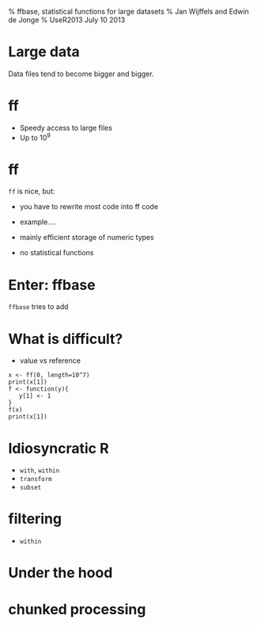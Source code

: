 % ffbase, statistical functions for large datasets
% Jan Wijffels and Edwin de Jonge
% UseR2013 July 10 2013

# Large data


Data files tend to become bigger and bigger.

# ff

- Speedy access to large files
- Up to $10^9$

# ff

`ff` is nice, but:

- you have to rewrite most code into ff code
- example....

- mainly efficient storage of numeric types
- no statistical functions

# Enter: ffbase


`ffbase` tries to add 
# What is difficult?

- value vs reference

``` 
x <- ff(0, length=10^7)
print(x[1])
f <- function(y){
   y[1] <- 1	
}
f(x)
print(x[1])
```

# Idiosyncratic R

- `with`, `within`
- `transform`
- `subset`

# filtering

- `within`

# Under the hood

# chunked processing






